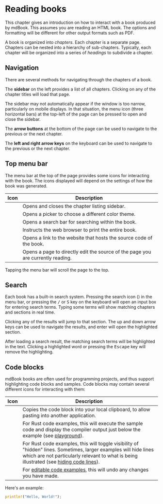 # Reading books

This chapter gives an introduction on how to interact with a book produced by mdBook.
This assumes you are reading an HTML book.
The options and formatting will be different for other output formats such as PDF.

A book is organized into *chapters*.
Each chapter is a separate page.
Chapters can be nested into a hierarchy of sub-chapters.
Typically, each chapter will be organized into a series of *headings* to subdivide a chapter.

## Navigation

There are several methods for navigating through the chapters of a book.

The **sidebar** on the left provides a list of all chapters.
Clicking on any of the chapter titles will load that page.

The sidebar may not automatically appear if the window is too narrow, particularly on mobile displays.
In that situation, the menu icon (three horizontal bars) at the top-left of the page can be pressed to open and close the sidebar.

The **arrow buttons** at the bottom of the page can be used to navigate to the previous or the next chapter.

The **left and right arrow keys** on the keyboard can be used to navigate to the previous or the next chapter.

## Top menu bar

The menu bar at the top of the page provides some icons for interacting with the book.
The icons displayed will depend on the settings of how the book was generated.

| Icon | Description |
|------|-------------|
| <i class="fas fa-bars"></i> | Opens and closes the chapter listing sidebar. |
| <i class="fas fa-paintbrush"></i> | Opens a picker to choose a different color theme. |
| <i class="fas fa-magnifying-glass"></i> | Opens a search bar for searching within the book. |
| <i class="fas fa-print"></i> | Instructs the web browser to print the entire book. |
| <i class="fab fa-github"></i> | Opens a link to the website that hosts the source code of the book. |
| <i class="fas fa-pencil"></i> | Opens a page to directly edit the source of the page you are currently reading. |

Tapping the menu bar will scroll the page to the top.

## Search

Each book has a built-in search system.
Pressing the search icon (<i class="fa fa-search"></i>) in the menu bar, or pressing the <kbd>/</kbd> or <kbd>S</kbd> key on the keyboard will open an input box for entering search terms.
Typing some terms will show matching chapters and sections in real time.

Clicking any of the results will jump to that section.
The up and down arrow keys can be used to navigate the results, and enter will open the highlighted section.

After loading a search result, the matching search terms will be highlighted in the text.
Clicking a highlighted word or pressing the <kbd>Escape</kbd> key will remove the highlighting.

## Code blocks

mdBook books are often used for programming projects, and thus support highlighting code blocks and samples.
Code blocks may contain several different icons for interacting with them:

<style>
.light .table-wrapper .clip-button, .rust .table-wrapper .clip-button {
    --copy-button-filter: initial;
}
.coal .table-wrapper .clip-button {
    --copy-button-filter: brightness(0) saturate(100%) invert(72%) sepia(9%) saturate(401%) hue-rotate(167deg) brightness(90%) contrast(84%);
}
.navy .table-wrapper .clip-button {
    --copy-button-filter: brightness(0) saturate(100%) invert(88%) sepia(6%) saturate(563%) hue-rotate(200deg) brightness(89%) contrast(84%);
}
.ayu .table-wrapper .clip-button {
    --copy-button-filter: brightness(0) saturate(100%) invert(88%) sepia(2%) saturate(2%) hue-rotate(16deg) brightness(89%) contrast(94%);
}
</style>

| Icon | Description |
|------|-------------|
| <i class="clip-button"></i> | Copies the code block into your local clipboard, to allow pasting into another application. |
| <i class="fas fa-play"></i> | For Rust code examples, this will execute the sample code and display the compiler output just below the example (see [playground]). |
| <i class="fa fa-eye"></i> | For Rust code examples, this will toggle visibility of "hidden" lines. Sometimes, larger examples will hide lines which are not particularly relevant to what is being illustrated (see [hiding code lines]). |
| <i class="fas fa-clock-rotate-left"></i> | For [editable code examples][editor], this will undo any changes you have made. |

Here's an example:

```rust
println!("Hello, World!");
```

[editor]: ../format/theme/editor.md
[playground]: ../format/mdbook.md#rust-playground
[hiding code lines]: ../format/mdbook.md#hiding-code-lines

